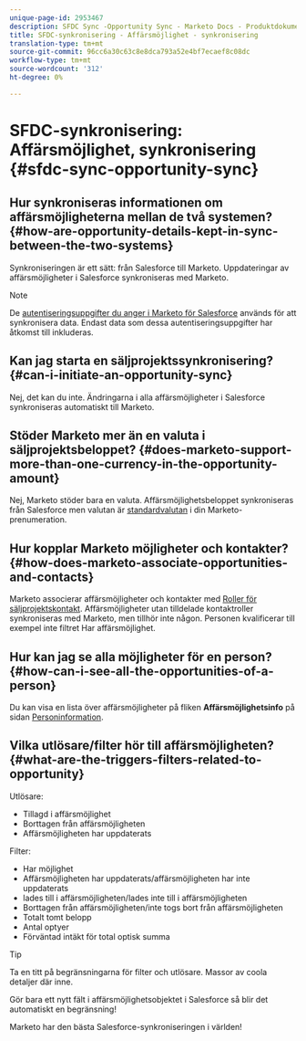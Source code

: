 ```yaml
---
unique-page-id: 2953467
description: SFDC Sync -Opportunity Sync - Marketo Docs - Produktdokumentation
title: SFDC-synkronisering - Affärsmöjlighet - synkronisering
translation-type: tm+mt
source-git-commit: 96cc6a30c63c8e8dca793a52e4bf7ecaef8c08dc
workflow-type: tm+mt
source-wordcount: '312'
ht-degree: 0%

---
```



# SFDC-synkronisering: Affärsmöjlighet, synkronisering {#sfdc-sync-opportunity-sync}

## Hur synkroniseras informationen om affärsmöjligheterna mellan de två systemen? {#how-are-opportunity-details-kept-in-sync-between-the-two-systems}

Synkroniseringen är ett sätt: från Salesforce till Marketo. Uppdateringar av affärsmöjligheter i Salesforce synkroniseras med Marketo.

>[!NOTE]
>
>De [autentiseringsuppgifter du anger i Marketo för Salesforce](../../../../product-docs/crm-sync/salesforce-sync/setup/enterprise-unlimited-edition/step-2-of-3-create-a-salesforce-user-for-marketo-enterprise-unlimited.md) används för att synkronisera data. Endast data som dessa autentiseringsuppgifter har åtkomst till inkluderas.

## Kan jag starta en säljprojektssynkronisering? {#can-i-initiate-an-opportunity-sync}

Nej, det kan du inte. Ändringarna i alla affärsmöjligheter i Salesforce synkroniseras automatiskt till Marketo.

## Stöder Marketo mer än en valuta i säljprojektsbeloppet? {#does-marketo-support-more-than-one-currency-in-the-opportunity-amount}

Nej, Marketo stöder bara en valuta. Affärsmöjlighetsbeloppet synkroniseras från Salesforce men valutan är [standardvalutan](https://docs.marketo.com/display/DOCS/Set+Default+Location+Settings+for+a+Subscription#SetDefaultLocationSettingsforaSubscription-SettheDefaultCurrencySettingsforaSubscription) i din Marketo-prenumeration.

## Hur kopplar Marketo möjligheter och kontakter? {#how-does-marketo-associate-opportunities-and-contacts}

Marketo associerar affärsmöjligheter och kontakter med [Roller för säljprojektskontakt](https://help.salesforce.com/HTViewHelpDoc?id=contactroles.htm). Affärsmöjligheter utan tilldelade kontaktroller synkroniseras med Marketo, men tillhör inte någon. Personen kvalificerar till exempel inte filtret Har affärsmöjlighet.

## Hur kan jag se alla möjligheter för en person? {#how-can-i-see-all-the-opportunities-of-a-person}

Du kan visa en lista över affärsmöjligheter på fliken **Affärsmöjlighetsinfo** på sidan [Personinformation](../../../../product-docs/core-marketo-concepts/smart-lists-and-static-lists/managing-people-in-smart-lists/using-the-person-detail-page.md).

## Vilka utlösare/filter hör till affärsmöjligheten? {#what-are-the-triggers-filters-related-to-opportunity}

Utlösare:

* Tillagd i affärsmöjlighet
* Borttagen från affärsmöjligheten
* Affärsmöjligheten har uppdaterats

Filter:

* Har möjlighet
* Affärsmöjligheten har uppdaterats/affärsmöjligheten har inte uppdaterats
* lades till i affärsmöjligheten/lades inte till i affärsmöjligheten
* Borttagen från affärsmöjligheten/inte togs bort från affärsmöjligheten
* Totalt tomt belopp
* Antal optyer
* Förväntad intäkt för total optisk summa

>[!TIP]
>
>Ta en titt på begränsningarna för filter och utlösare. Massor av coola detaljer där inne.
>
>Gör bara ett nytt fält i affärsmöjlighetsobjektet i Salesforce så blir det automatiskt en begränsning!

Marketo har den bästa Salesforce-synkroniseringen i världen!